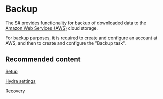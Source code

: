 # Backup

The [S\#](../../api.md) provides functionality for backup of downloaded data to the [Amazon Web Services (AWS)](https://aws.amazon.com/s3/) cloud storage.

For backup purposes, it is required to create and configure an account at AWS, and then to create and configure the "Backup task".

## Recommended content

[Setup](backup/setup.md)

[Hydra settings](backup/hydra_settings.md)

[Recovery](backup/recovery.md)
